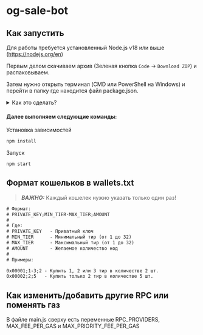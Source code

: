 # og-sale-bot

## Как запустить
Для работы требуется установленный Node.js v18 или выше (https://nodejs.org/en)

Первым делом скачиваем архив (Зеленая кнопка `Code` -> `Download ZIP`) и распаковываем.

Затем нужно открыть терминал (CMD или PowerShell на Windows) и перейти в папку где находится файл package.json.
<details>
  <summary>Как это сделать?</summary>

  В проводнике копируем путь к папке и вставляем в терминале:
  ```bash
  cd путь_к_папке
  ```
</details>

#### Далее выполняем следующие команды:

Установка зависимостей
```bash
npm install
```

Запуск
```bash
npm start
```

## Формат кошельков в wallets.txt
> **_ВАЖНО:_** Каждый кошелек нужно указать только один раз!

```txt
# Формат:
# PRIVATE_KEY;MIN_TIER-MAX_TIER;AMOUNT
#
# Где:
# PRIVATE_KEY   - Приватный ключ
# MIN_TIER      - Минимальный тир (от 1 до 32)
# MAX_TIER      - Максимальный тир (от 1 до 32)
# AMOUNT        - Желаемое количество нод
#
# Примеры:

0x00001;1-3;2 - Купить 1, 2 или 3 тир в количестве 2 шт.
0x00002;2;5   - Купить только 2 тир в количестве 5 шт.
```

## Как изменить/добавить другие RPC или поменять газ
В файле main.js сверху есть переменные RPC_PROVIDERS, MAX_FEE_PER_GAS и MAX_PRIORITY_FEE_PER_GAS

